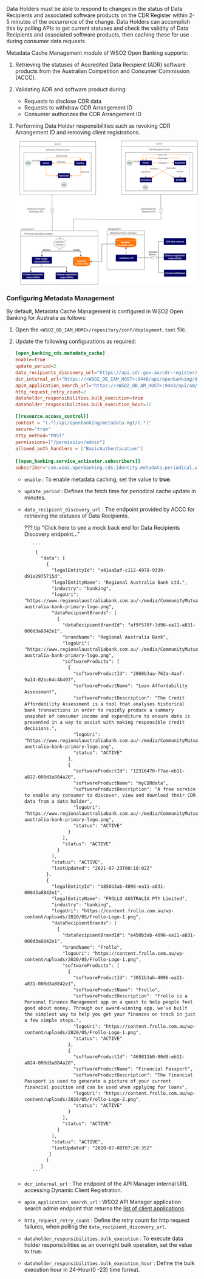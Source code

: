 Data Holders must be able to respond to changes in the status of Data Recipients and associated software products on the 
CDR Register within 2-5 minutes of the occurrence of the change. Data Holders can accomplish this by polling APIs to 
get current statuses and check the validity of Data Recipients and associated software products, then caching these for
use during consumer data requests.

Metadata Cache Management module of WSO2 Open Banking supports:

1. Retrieving the statuses of Accredited Data Recipient (ADR) software products from the Australian Competition and
   Consumer Commission (ACCC).

2. Validating ADR and software product during:

    - Requests to disclose CDR data
    - Requests to withdraw CDR Arrangement ID
    - Consumer authorizes the CDR Arrangement ID

3. Performing Data Holder responsibilities such as revoking CDR Arrangement ID and removing client registrations.

    ![metadata_cache_management](../assets/img/learn/metadata-cache/metadata-cache-mgt.png)

### Configuring Metadata Management

By default, Metadata Cache Management is configured in WSO2 Open Banking for Australia as follows:

1. Open  the `<WSO2_OB_IAM_HOME>/repository/conf/deployment.toml` file.
2. Update the following configurations as required:

    ``` toml
    [open_banking_cds.metadata_cache]
    enable=true
    update_period=2
    data_recipients_discovery_url="https://api.cdr.gov.au/cdr-register/v1/banking/data-recipients"
    dcr_internal_url="https://<WSO2_OB_IAM_HOST>:9446/api/openbanking/dynamic-client-registration/register"
    apim_application_search_url="https://<WSO2_OB_AM_HOST>:9443/api/am/admin/v2/applications"
    http_request_retry_count=2
    dataholder_responsibilities.bulk_execution=true
    dataholder_responsibilities.bulk_execution_hour=12
    ```

    ``` toml
    [[resource.access_control]]
    context = "(.*)/api/openbanking/metadata-mgt/(.*)"
    secure="true"
    http_method="POST"
    permissions=["/permission/admin"]
    allowed_auth_handlers = ["BasicAuthentication"]
   
    [[open_banking.service_activator.subscribers]]
    subscriber="com.wso2.openbanking.cds.identity.metadata.periodical.updater.internal.MetadataScheduledTaskObserver
    ```

    - `enable` : To enable metadata caching, set the value to **true**.
    - `update_period` : Defines the fetch time for periodical cache update in minutes.
    - `data_recipient_discovery_url` :  The endpoint provided by ACCC for retrieving the statuses of Data Recipients.

        ??? tip "Click here to see a mock back end for Data Recipients Discovery endpoint..."

             ```
              {
                "data": [
                  {
                    "legalEntityId": "e41aa5af-c112-4978-9339-d91e2975715d",
                    "legalEntityName": "Regional Australia Bank Ltd.",
                    "industry": "banking",
                    "logoUri": "https://www.regionalaustraliabank.com.au/-/media/CommunityMutual/Images/Logo/regional-australia-bank-primary-logo.png",
                    "dataRecipientBrands": [
                      {
                        "dataRecipientBrandId": "af9f578f-3d96-ea11-a831-000d3a8842e1",
                        "brandName": "Regional Australia Bank",
                        "logoUri": "https://www.regionalaustraliabank.com.au/-/media/CommunityMutual/Images/Logo/regional-australia-bank-primary-logo.png",
                        "softwareProducts": [
                          {
                            "softwareProductId": "2868b3aa-762a-4aaf-9a14-02bc64c4b493",
                            "softwareProductName": "Loan Affordability Assessment",
                            "softwareProductDescription": "The Credit Affordability Assessment is a tool that analyses historical bank transactions in order to rapidly produce a summary snapshot of consumer income and expenditure to ensure data is presented in a way to assist with making responsible credit decisions.",
                            "logoUri": "https://www.regionalaustraliabank.com.au/-/media/CommunityMutual/Images/Logo/regional-australia-bank-primary-logo.png",
                            "status": "ACTIVE"
                          },
                          {
                            "softwareProductId": "12316470-f7ae-eb11-a822-000d3a884a20",
                            "softwareProductName": "myCDRdata",
                            "softwareProductDescription": "A free service to enable any consumer to discover, view and download their CDR data from a data holder",
                            "logoUri": "https://www.regionalaustraliabank.com.au/-/media/CommunityMutual/Images/Logo/regional-australia-bank-primary-logo.png",
                            "status": "ACTIVE"
                          }
                        ],
                        "status": "ACTIVE"
                      }
                    ],
                    "status": "ACTIVE",
                    "lastUpdated": "2021-07-23T00:18:02Z"
                  },
                  {
                    "legalEntityId": "b850b3ab-4096-ea11-a831-000d3a8842e1",
                    "legalEntityName": "FROLLO AUSTRALIA PTY Limited",
                    "industry": "banking",
                    "logoUri": "https://content.frollo.com.au/wp-content/uploads/2020/05/Frollo-Logo-1.png",
                    "dataRecipientBrands": [
                      {
                        "dataRecipientBrandId": "e450b3ab-4096-ea11-a831-000d3a8842e1",
                        "brandName": "Frollo",
                        "logoUri": "https://content.frollo.com.au/wp-content/uploads/2020/05/Frollo-Logo-1.png",
                        "softwareProducts": [
                          {
                            "softwareProductId": "3051b3ab-4096-ea11-a831-000d3a8842e1",
                            "softwareProductName": "Frollo",
                            "softwareProductDescription": "Frollo is a Personal Finance Management app on a quest to help people feel good about money. Through our award-winning app, we've built the simplest way to help you get your finances on track in just a few simple steps.",
                            "logoUri": "https://content.frollo.com.au/wp-content/uploads/2020/05/Frollo-Logo-1.png",
                            "status": "ACTIVE"
                          },
                          {
                            "softwareProductId": "469811b0-90d8-eb11-a824-000d3a884a20",
                            "softwareProductName": "Financial Passport",
                            "softwareProductDescription": "The Financial Passport is used to generate a picture of your current financial position and can be used when applying for loans",
                            "logoUri": "https://content.frollo.com.au/wp-content/uploads/2020/05/Frollo-Logo-2.png",
                            "status": "ACTIVE"
                          }
                        ],
                        "status": "ACTIVE"
                      }
                    ],
                    "status": "ACTIVE",
                    "lastUpdated": "2020-07-08T07:20:35Z"
                   }
                  ]
                }
             ```
    
    - `dcr_internal_url` : The endpoint of the API Manager internal URL accessing Dynamic Client Registration. 
    - `apim_application_search_url` : WSO2 API Manager application search admin endpoint that returns the
[list of client applications](https://apim.docs.wso2.com/en/latest/reference/product-apis/admin-apis/admin-v2/admin-v2/#tag/Applications/paths/~1applications/get).
    - `http_request_retry_count` : Define the retry count for http request failures, when polling the `data_recipient_discovery_url`.
    - `dataholder_responsibilities.bulk_execution` : To execute data holder responsibilities as an overnight bulk operation, set the value to true.
    - `dataholder_responsibilities.bulk_execution_hour` :  Define the bulk execution hour in 24-Hour(0 -23) time format.